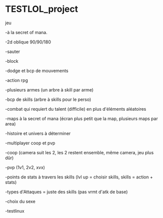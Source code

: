 TESTLOL_project
===============

jeu

-à la secret of mana.

-2d oblique 90/90/180

-sauter

-block

-dodge et bcp de mouvements

-action rpg

-plusieurs armes (un arbre à skill par arme)

-bcp de skills (arbre à skills pour le perso)

-combat qui requiert du talent (difficile) en plus d'éléments aléatoires

-maps à la secret of mana (écran plus petit que la map, plusieurs maps par area)

-histoire et univers à déterminer

-multiplayer coop et pvp

-coop (camera suit les 2, les 2 restent ensemble, même camera, jeu plus dûr)

-pvp (1v1, 2v2, xvx)

-points de stats à travers les skills (lvl up = choisir skills, skills = action + stats)

-types d'Attaques = juste des skills (pas vrmt d'atk de base)

-choix du sexe

-testlinux
